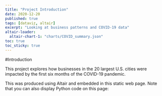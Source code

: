 ```yaml
---
title: "Project Introduction"
date: 2020-12-20
published: true
tags: [dataviz, altair]
excerpt: "Looking at business patterns and COVID-19 data"
altair-loader:
  altair-chart-1: "charts/COVID_summary.json"
toc: true
toc_sticky: true
---
```


#Introduction

This project explores how businesses in the 20 largest U.S. cities were impacted by the first six months of the COVID-19 pandemic.

<div id="altair-chart-1"></div>

This was produced using Altair and embedded in this static web page. Note that you can also display Python code on this page:
